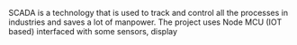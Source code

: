 SCADA is a technology that is used to track and control all the processes in industries and saves a lot of manpower. The project uses Node MCU (IOT based) interfaced with some sensors, display
